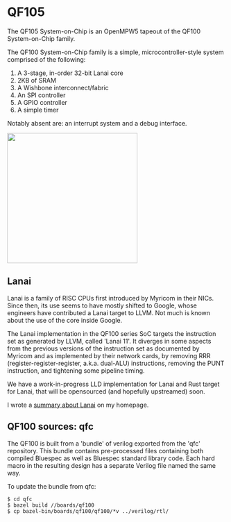# QF105

The QF105 System-on-Chip is an OpenMPW5 tapeout of the QF100 System-on-Chip family.

The QF100 System-on-Chip family is a simple, microcontroller-style system comprised of the following:

 1. A 3-stage, in-order 32-bit Lanai core
 2. 2KB of SRAM
 3. A Wishbone interconnect/fabric
 4. An SPI controller
 5. A GPIO controller
 6. A simple timer

Notably absent are: an interrupt system and a debug interface.

<img src="https://object.ceph-eu.hswaw.net/q3k-personal/e1a5e381b78e7aaed10e88473902ae9adb624aaf87846746058479aaa5e6ced1.jpg" width="300">

## Lanai

Lanai is a family of RISC CPUs first introduced by Myricom in their NICs. Since then, its use seems to have mostly shifted to Google, whose engineers have contributed a Lanai target to LLVM. Not much is known about the use of the core inside Google.

The Lanai implementation in the QF100 series SoC targets the instruction set as generated by LLVM, called 'Lanai 11'. It diverges in some aspects from the previous versions of the instruction set as documented by Myricom and as implemented by their network cards, by removing RRR (register-register-register, a.k.a. dual-ALU) instructions, removing the PUNT instruction, and tightening some pipeline timing.

We have a work-in-progress LLD implementation for Lanai and Rust target for Lanai, that will be opensourced (and hopefully upstreamed) soon.

I wrote a [summary about Lanai](https://q3k.org/lanai.html) on my homepage.

## QF100 sources: qfc

The QF100 is built from a 'bundle' of verilog exported from the 'qfc' repository. This bundle contains pre-processed files containing both compiled Bluespec as well as Bluespec standard library code. Each hard macro in the resulting design has a separate Verilog file named the same way.

To update the bundle from qfc:

    $ cd qfc
    $ bazel build //boards/qf100
    $ cp bazel-bin/boards/qf100/qf100/*v ../verilog/rtl/

